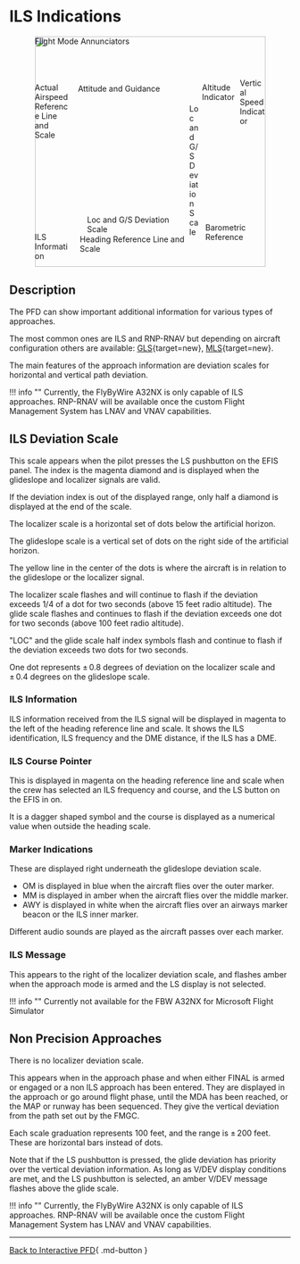 <link rel="stylesheet" href="../../../../../stylesheets/pfd-interactive.css">

# ILS Indications

<div style="position: relative; width: 413px; height: auto; margin-left: auto;  margin-right: auto;">
    <img src="/pilots-corner/a32nx/assets/a32nx-briefing/pfd/pfd-small.png" style="width: 413px; height: auto;">
    <a href="/pilots-corner/a32nx/a32nx-briefing/pfd/fma/">               <div class="imagemap"             style="position: absolute; left:     0%; top:     0%; width:   100%; height: 15.00%;"><span class="imagemapname">Flight Mode Annunciators</span></div></a>
    <a href="/pilots-corner/a32nx/a32nx-briefing/pfd/altitude-indicator/"><div class="imagemap"             style="position: absolute; left: 72.60%; top: 20.00%; width: 16.00%; height: 58.00%;"><span class="imagemapname">Altitude Indicator</span></div></a>
    <a href="/pilots-corner/a32nx/a32nx-briefing/pfd/vertical-speed/">    <div class="imagemap"             style="position: absolute; left: 89.00%; top: 18.15%; width: 11.00%; height: 64.20%;"><span class="imagemapname">Vertical Speed Indicator</span></div></a>
    <a href="/pilots-corner/a32nx/a32nx-briefing/pfd/baro-ref/">          <div class="imagemap"             style="position: absolute; left: 74.04%; top: 81.00%; width: 19.44%; height:   5.8%;"><span class="imagemapname">Barometric Reference</span></div></a>
    <a href="/pilots-corner/a32nx/a32nx-briefing/pfd/artificial-horizon/"><div class="imagemap"             style="position: absolute; left: 18.74%; top: 20.62%; width: 48.81%; height: 56.68%;"><span class="imagemapname">Attitude and Guidance</span></div></a>
    <a href="/pilots-corner/a32nx/a32nx-briefing/pfd/speedtape/">         <div class="imagemap"             style="position: absolute; left:     0%; top: 20.17%; width: 15.35%; height: 57.86%;"><span class="imagemapname">Actual Airspeed Reference Line and Scale</span></div></a>
    <a href="/pilots-corner/a32nx/a32nx-briefing/pfd/heading-ref/">       <div class="imagemap"             style="position: absolute; left: 19.58%; top: 86.09%; width: 47.48%; height: 12.17%;"><span class="imagemapname">Heading Reference Line and Scale</span></div></a>
    <a href="/pilots-corner/a32nx/a32nx-briefing/pfd/ils-indicator/">     <div class="imagemap highlighted" style="position: absolute; left: 22.70%; top: 77.40%; width: 42.88%; height:  5.34%;"><span class="imagemapname">Loc and G/S Deviation Scale</span></div></a>
    <a href="/pilots-corner/a32nx/a32nx-briefing/pfd/ils-indicator/">     <div class="imagemap highlighted" style="position: absolute; left: 67.10%; top: 29.41%; width:  4.01%; height: 41.10%;"><span class="imagemapname">Loc and G/S Deviation Scale</span></div></a>
    <a href="/pilots-corner/a32nx/a32nx-briefing/pfd/ils-indicator/">     <div class="imagemap highlighted" style="position: absolute; left:     0%; top: 85.00%; width: 16.00%; height: 13.00%;"><span class="imagemapname">ILS Information</span></div></a>
</div>

## Description

The PFD can show important additional information for various types of approaches.

The most common ones are ILS and RNP-RNAV but depending on aircraft configuration others are available: [GLS](https://www.skybrary.aero/index.php/GBAS_Landing_System_(GLS)){target=new}, [MLS](https://en.wikipedia.org/wiki/Microwave_landing_system){target=new}.

The main features of the approach information are deviation scales for horizontal and vertical path deviation.

!!! info ""
    Currently, the FlyByWire A32NX is only capable of ILS approaches. RNP-RNAV will be available once the custom Flight Management System has LNAV and VNAV capabilities.

## ILS Deviation Scale

This scale appears when the pilot presses the LS pushbutton on the EFIS panel. The index is the magenta diamond and is displayed when the glideslope and localizer signals are valid.

If the deviation index is out of the displayed range, only half a diamond is displayed at the end of the scale.

The localizer scale is a horizontal set of dots below the artificial horizon.

The glideslope scale is a vertical set of dots on the right side of the artificial horizon.

The yellow line in the center of the dots is where the aircraft is in relation to the glideslope or the localizer signal.

The localizer scale flashes and will continue to flash if the deviation exceeds 1/4 of a dot for two seconds (above 15 feet radio altitude). The glide scale flashes and continues to flash if the deviation exceeds one dot for two seconds (above 100 feet radio altitude).

"LOC" and the glide scale half index symbols flash and continue to flash if the deviation exceeds two dots for two seconds.

One dot represents ± 0.8 degrees of deviation on the localizer scale and ± 0.4 degrees on the glideslope scale.

### ILS Information

ILS information received from the ILS signal will be displayed in magenta to the left of the heading reference line and scale. It shows the ILS identification, ILS frequency and the DME distance, if the ILS has a DME.

### ILS Course Pointer

This is displayed in magenta on the heading reference line and scale when the crew has selected an ILS frequency and course, and the LS button on the EFIS in on.

It is a dagger shaped symbol and the course is displayed as a numerical value when outside the heading scale.

### Marker Indications

These are displayed right underneath the glideslope deviation scale.

- OM is displayed in blue when the aircraft flies over the outer marker.
- MM is displayed in amber when the aircraft flies over the middle marker.
- AWY is displayed in white when the aircraft flies over an airways marker beacon or the ILS inner marker.

Different audio sounds are played as the aircraft passes over each marker.

### ILS Message

This appears to the right of the localizer deviation scale, and flashes amber when the approach mode is armed and the LS display is not selected.

!!! info ""
    Currently not available for the FBW A32NX for Microsoft Flight Simulator

## Non Precision Approaches

There is no localizer deviation scale.

This appears when in the approach phase and when either FINAL is armed or engaged or a non ILS approach has been entered. They are displayed in the approach or go around flight phase, until the MDA has been reached, or the MAP or runway has been sequenced. They give the vertical deviation from the path set out by the FMGC.

Each scale graduation represents 100 feet, and the range is ± 200 feet. These are horizontal bars instead of dots.

Note that if the LS pushbutton is pressed, the glide deviation has priority over the vertical deviation information. As long as V/DEV display conditions are met, and the LS pushbutton is selected, an amber V/DEV message flashes above the glide scale.

!!! info ""
    Currently, the FlyByWire A32NX is only capable of ILS approaches. RNP-RNAV will be available once the custom Flight Management System has LNAV and VNAV capabilities.

---
[Back to Interactive PFD](index.md){ .md-button }
